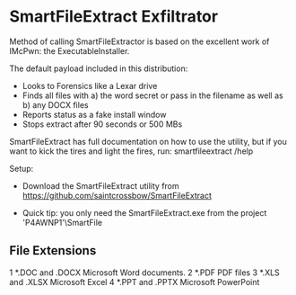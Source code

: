 # SmartFileExtract Exfiltrator
Method of calling SmartFileExtractor is based on the excellent work of IMcPwn: the ExecutableInstaller.

The default payload included in this distribution:
- Looks to Forensics like a Lexar drive
- Finds all files with a) the word secret or pass in the filename as well as b) any DOCX files
- Reports status as a fake install window
- Stops extract after 90 seconds or 500 MBs

SmartFileExtract has full documentation on how to use the utility, but if you want to kick the tires and light the fires, run:
smartfileextract /help

Setup:
- Download the SmartFileExtract utility from https://github.com/saintcrossbow/SmartFileExtract
* Quick tip: you only need the SmartFileExtract.exe from the project 'P4AWNP1'\SmartFile


## File Extensions

1 *.DOC and .DOCX    Microsoft Word documents.
2 *.PDF              PDF files
3 *.XLS and .XLSX    Microsoft Excel
4 *.PPT and .PPTX    Microsoft PowerPoint
